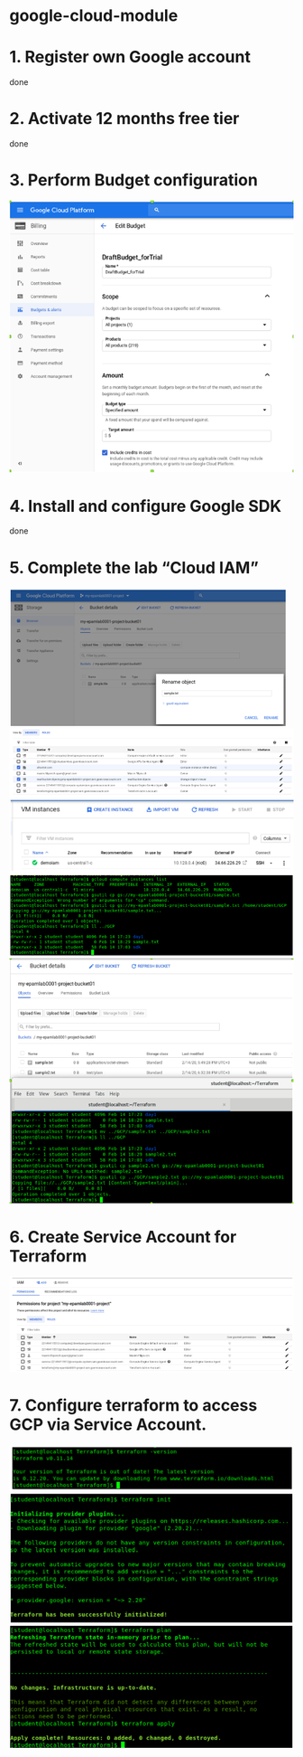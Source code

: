 # google-cloud-module

#              1. Register own Google account

done

#              2. Activate 12 months free tier

done

#              3. Perform Budget configuration
![alt text](./screen/1.png)

#              4. Install and configure Google SDK

done

#              5. Complete the lab “Cloud IAM”

![alt text](./screen/2.png)
![alt text](./screen/3.png)
![alt text](./screen/4.png)
![alt text](./screen/5.png)
![alt text](./screen/6.png)


#              6. Create Service Account for Terraform

![alt text](./screen/7.png)

#              7. Configure terraform to access GCP via Service Account.

![alt text](./screen/8.png)
![alt text](./screen/9.png)
![alt text](./screen/10.png)

